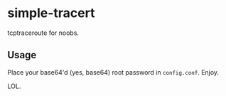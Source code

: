 # simple-tracert
tcptraceroute for noobs.

## Usage
Place your base64'd (yes, base64) root password in `config.conf`. Enjoy.

LOL.
